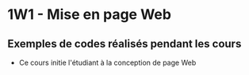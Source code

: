 # 1W1 - Mise en page Web
## Exemples de codes réalisés pendant les cours

- Ce cours initie l'étudiant à la conception de page Web